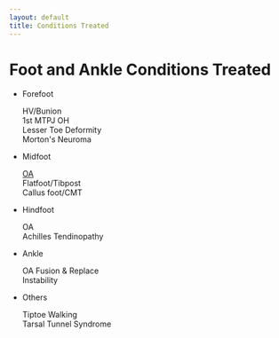 ```yaml
---
layout: default
title: Conditions Treated
---
```

# Foot and Ankle Conditions Treated

* Forefoot

   HV/Bunion  
   1st MTPJ OH  
   Lesser Toe Deformity  
   Morton's Neuroma  


* Midfoot

   [OA](conditions/midfoot-oa)  
   Flatfoot/Tibpost  
   Callus foot/CMT  


* Hindfoot

   OA  
   Achilles Tendinopathy  


* Ankle

   OA Fusion & Replace  
   Instability  


* Others

   Tiptoe Walking  
   Tarsal Tunnel Syndrome 